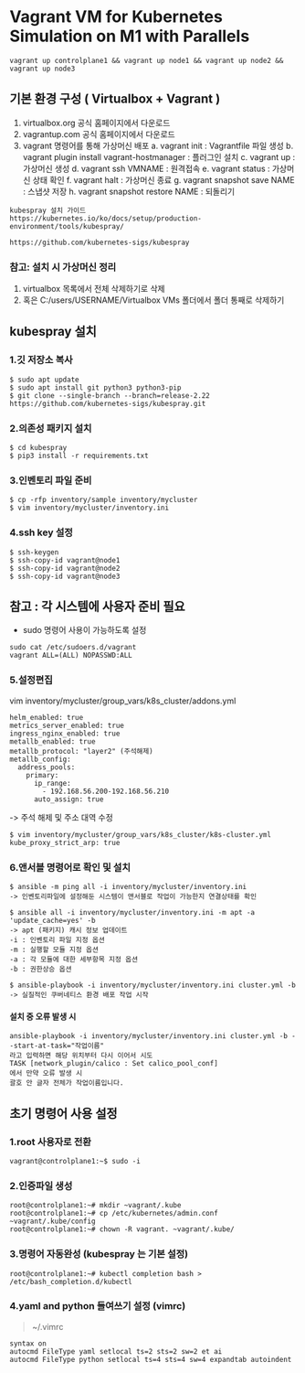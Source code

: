 # Vagrant VM for Kubernetes Simulation on M1 with Parallels
```
vagrant up controlplane1 && vagrant up node1 && vagrant up node2 && vagrant up node3
```

## 기본 환경 구성 ( Virtualbox + Vagrant )
1. virtualbox.org 공식 홈페이지에서 다운로드
2. vagrantup.com 공식 홈페이지에서 다운로드
3. vagrant 명령어를 통해 가상머신 배포
  a. vagrant init : Vagrantfile 파일 생성
  b. vagrant plugin install vagrant-hostmanager : 플러그인 설치
  c. vagrant up : 가상머신 생성
  d. vagrant ssh VMNAME : 원격접속
  e. vagrant status : 가상머신 상태 확인
  f. vagrant halt : 가상머신 종료
  g. vagrant snapshot save NAME : 스냅샷 저장
  h. vagrant snapshot restore NAME : 되돌리기

```
kubespray 설치 가이드
https://kubernetes.io/ko/docs/setup/production-environment/tools/kubespray/

https://github.com/kubernetes-sigs/kubespray
```

### 참고: 설치 시 가상머신 정리
1.	virtualbox 목록에서 전체 삭제하기로 삭제
2.	혹은 C:/users/USERNAME/Virtualbox VMs 폴더에서 폴더 통째로 삭제하기


## kubespray 설치
### 1.깃 저장소 복사
```
$ sudo apt update
$ sudo apt install git python3 python3-pip
$ git clone --single-branch --branch=release-2.22 https://github.com/kubernetes-sigs/kubespray.git
```

### 2.의존성 패키지 설치
```
$ cd kubespray
$ pip3 install -r requirements.txt
```
### 3.인벤토리 파일 준비
```
$ cp -rfp inventory/sample inventory/mycluster  
$ vim inventory/mycluster/inventory.ini
```
### 4.ssh key 설정
```
$ ssh-keygen
$ ssh-copy-id vagrant@node1
$ ssh-copy-id vagrant@node2
$ ssh-copy-id vagrant@node3
```
## 참고 : 각 시스템에 사용자 준비 필요
- sudo 명령어 사용이 가능하도록 설정
```
sudo cat /etc/sudoers.d/vagrant
vagrant ALL=(ALL) NOPASSWD:ALL
```
### 5.설정편집
vim inventory/mycluster/group_vars/k8s_cluster/addons.yml
```
helm_enabled: true
metrics_server_enabled: true   
ingress_nginx_enabled: true
metallb_enabled: true
metallb_protocol: "layer2" (주석해제)
metallb_config:
  address_pools:
    primary:
      ip_range:
        - 192.168.56.200-192.168.56.210
      auto_assign: true
```
-> 주석 해제 및 주소 대역 수정
```
$ vim inventory/mycluster/group_vars/k8s_cluster/k8s-cluster.yml
kube_proxy_strict_arp: true
```
### 6.앤서블 명령어로 확인 및 설치
```
$ ansible -m ping all -i inventory/mycluster/inventory.ini 
-> 인벤토리파일에 설정해둔 시스템이 앤서블로 작업이 가능한지 연결상태를 확인

$ ansible all -i inventory/mycluster/inventory.ini -m apt -a 'update_cache=yes' -b
-> apt (패키지) 캐시 정보 업데이트
-i : 인벤토리 파일 지정 옵션
-m : 실행할 모듈 지정 옵션
-a : 각 모듈에 대한 세부항목 지정 옵션
-b : 권한상승 옵션

$ ansible-playbook -i inventory/mycluster/inventory.ini cluster.yml -b
-> 실질적인 쿠버네티스 환경 배포 작업 시작
```

#### 설치 중 오류 발생 시 
```
ansible-playbook -i inventory/mycluster/inventory.ini cluster.yml -b --start-at-task="작업이름"
라고 입력하면 해당 위치부터 다시 이어서 시도
TASK [network_plugin/calico : Set calico_pool_conf]
에서 만약 오류 발생 시 
괄호 안 글자 전체가 작업이름입니다.
```

## 초기 명령어 사용 설정
### 1.root 사용자로 전환
```
vagrant@controlplane1:~$ sudo -i
```
### 2.인증파일 생성
```
root@controlplane1:~# mkdir ~vagrant/.kube    
root@controlplane1:~# cp /etc/kubernetes/admin.conf ~vagrant/.kube/config 
root@controlplane1:~# chown -R vagrant. ~vagrant/.kube/    
```
### 3.명령어 자동완성 (kubespray 는 기본 설정)
```
root@controlplane1:~# kubectl completion bash > /etc/bash_completion.d/kubectl
```
### 4.yaml and python 들여쓰기 설정 (vimrc)
> ~/.vimrc
```
syntax on
autocmd FileType yaml setlocal ts=2 sts=2 sw=2 et ai
autocmd FileType python setlocal ts=4 sts=4 sw=4 expandtab autoindent
```
